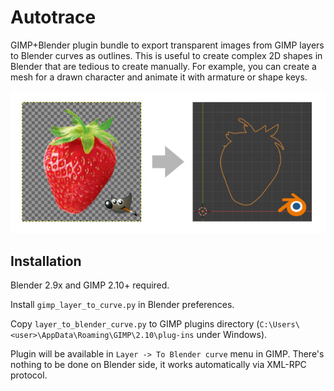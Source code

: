 # Autotrace
GIMP+Blender plugin bundle to export transparent images from GIMP layers to Blender curves as outlines. This is useful to create complex 2D shapes in Blender that are tedious to create manually. For example, you can create a mesh for a drawn character and animate it with armature or shape keys.

![illustration](/illustration.jpg)

## Installation
Blender 2.9x and GIMP 2.10+ required.

Install `gimp_layer_to_curve.py` in Blender preferences.

Copy `layer_to_blender_curve.py` to GIMP plugins directory (`C:\Users\<user>\AppData\Roaming\GIMP\2.10\plug-ins` under Windows).

Plugin will be available in `Layer -> To Blender curve` menu in GIMP. There's nothing to be done on Blender side, it works automatically via XML-RPC protocol.
